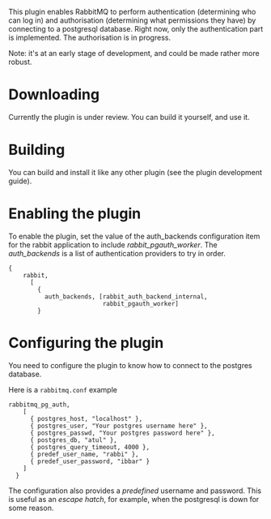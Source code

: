 This plugin enables RabbitMQ to perform authentication (determining who can log in) and 
authorisation (determining what permissions they have) by connecting to a postgresql database.
   Right now, only the authentication part is implemented. The authorisation is in progress. 

Note: it's at an early stage of development, and could be made rather more robust.

# Downloading

Currently the plugin is under review. You can build it yourself, and use it.

# Building

You can build and install it like any other plugin (see the plugin development guide).  

# Enabling the plugin

To enable the plugin, set the value of the auth_backends configuration item for the rabbit application to include _rabbit_pgauth_worker_. The _auth_backends_ is a list of authentication providers to try in order. 

```
{
    rabbit,
      [
        {
          auth_backends, [rabbit_auth_backend_internal,
                          rabbit_pgauth_worker]
        }
```

# Configuring the plugin

You need to configure the plugin to know how to connect to the postgres database.  

Here is a `rabbitmq.conf` example  
```
rabbitmq_pg_auth,
    [
      { postgres_host, "localhost" },
      { postgres_user, "Your postgres username here" },
      { postgres_passwd, "Your postgres password here" },
      { postgres_db, "atul" },
      { postgres_query_timeout, 4000 },
      { predef_user_name, "rabbi" },
      { predef_user_password, "ibbar" }
    ]
  }
```
The configuration also provides a _predefined_ username and password. This is useful as an _escape hatch_, 
for example, when the postgresql is down for some reason.  

